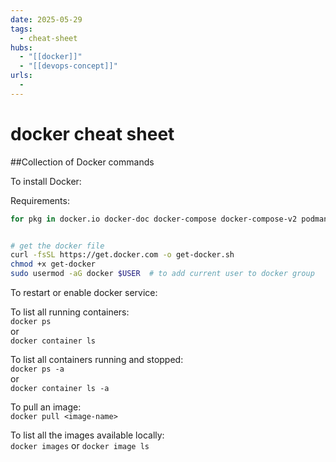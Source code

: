 ```yaml
---
date: 2025-05-29
tags:
  - cheat-sheet
hubs:
  - "[[docker]]"
  - "[[devops-concept]]"
urls:
  -
---
```


# docker cheat sheet

##Collection of Docker commands

To install Docker:

Requirements:

```bash
for pkg in docker.io docker-doc docker-compose docker-compose-v2 podman-docker containerd runc; do sudo apt-get remove $pkg; done
```

```bash

# get the docker file
curl -fsSL https://get.docker.com -o get-docker.sh
chmod +x get-docker
sudo usermod -aG docker $USER  # to add current user to docker group

```

To restart or enable docker service:

To list all running containers:  
`docker ps`  
or  
`docker container ls`

To list all containers running and stopped:  
`docker ps -a`  
or  
`docker container ls -a`

To pull an image:  
`docker pull <image-name>`

To list all the images available locally:  
`docker images` or `docker image ls`

